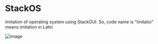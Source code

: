 # StackOS
Imitation of operating system using StackGUI. So, code name is "Imitatio" means imitation in Latin

![image](https://github.com/KajizukaTaichi/StackOS/assets/122075081/40c33e2d-807f-4b3e-aed7-d7f3ee874d42)
